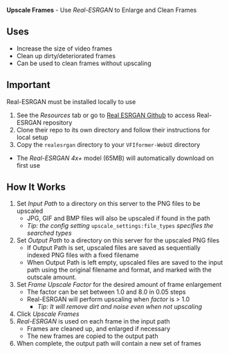 **Upscale Frames** - Use _Real-ESRGAN_ to Enlarge and Clean Frames

## Uses
- Increase the size of video frames
- Clean up dirty/deteriorated frames
- Can be used to clean frames without upscaling

## Important
Real-ESRGAN must be installed locally to use
1. See the _Resources_ tab or go to [Real ESRGAN Github](https://github.com/xinntao/Real-ESRGAN) to access Real-ESRGAN repository
1. Clone their repo to its own directory and follow their instructions for local setup
1. Copy the `realesrgan` directory to your `VFIformer-WebUI` directory
* The _Real-ESRGAN 4x+_ model (65MB) will automatically download on first use

## How It Works
1. Set _Input Path_ to a directory on this server to the PNG files to be upscaled
    - JPG, GIF and BMP files will also be upscaled if found in the path
    - _Tip: the config setting_ `upscale_settings:file_types` _specifies the searched types_
1. Set _Output Path_ to a directory on this server for the upscaled PNG files
    - If Output Path is set, upscaled files are saved as sequentially indexed PNG files with a fixed filename
    - When Output Path is left empty, upscaled files are saved to the input path using the original filename and format, and marked with the outscale amount.
1. Set _Frame Upscale Factor_ for the desired amount of frame enlargement
    - The factor can be set between 1.0 and 8.0 in 0.05 steps
    - Real-ESRGAN will perform upscaling when _factor_ is > 1.0
        - _Tip: It will remove dirt and noise even when not upscaling_
1. Click _Upscale Frames_
1. _Real-ESRGAN_ is used on each frame in the input path
    - Frames are cleaned up, and enlarged if necessary
    - The new frames are copied to the output path
1. When complete, the output path will contain a new set of frames
